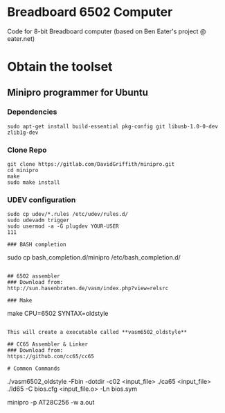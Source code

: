 # Breadboard 6502 Computer
Code for 8-bit Breadboard computer (based on Ben Eater's project @ eater.net)

# Obtain the toolset
## Minipro programmer for Ubuntu
  ### Dependencies
  ```
  sudo apt-get install build-essential pkg-config git libusb-1.0-0-dev zlib1g-dev
  ```

  ### Clone Repo
  ```
  git clone https://gitlab.com/DavidGriffith/minipro.git
  cd minipro
  make
  sudo make install
  ```

  ### UDEV configuration
  ```
  sudo cp udev/*.rules /etc/udev/rules.d/
  sudo udevadm trigger
  sudo usermod -a -G plugdev YOUR-USER
  111

  ### BASH completion
  ```
  sudo cp bash_completion.d/minipro /etc/bash_completion.d/
  ```

## 6502 assembler
  ### Download from:
  http://sun.hasenbraten.de/vasm/index.php?view=relsrc

  ### Make
  ```
  make CPU=6502 SYNTAX=oldstyle
  ```

  This will create a executable called **vasm6502_oldstyle**

## CC65 Assembler & Linker
  ### Download from:
  https://github.com/cc65/cc65

# Common Commands
  ```
  ./vasm6502_oldstyle -Fbin -dotdir -c02 <input_file>
  ./ca65 <input_file>
  ./ld65 -C bios.cfg <input_file.o> -Ln bios.sym
  
  minipro -p AT28C256 -w a.out
  ```
  
